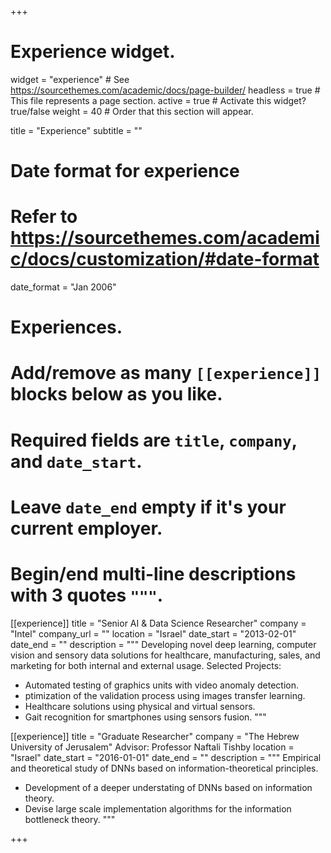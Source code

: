 +++
# Experience widget.
widget = "experience"  # See https://sourcethemes.com/academic/docs/page-builder/
headless = true  # This file represents a page section.
active = true  # Activate this widget? true/false
weight = 40  # Order that this section will appear.

title = "Experience"
subtitle = ""

# Date format for experience
#   Refer to https://sourcethemes.com/academic/docs/customization/#date-format
date_format = "Jan 2006"

# Experiences.
#   Add/remove as many `[[experience]]` blocks below as you like.
#   Required fields are `title`, `company`, and `date_start`.
#   Leave `date_end` empty if it's your current employer.
#   Begin/end multi-line descriptions with 3 quotes `"""`.
[[experience]]
  title = "Senior AI & Data Science Researcher"
  company = "Intel"
  company_url = ""
  location = "Israel"
  date_start = "2013-02-01"
  date_end = ""
  description = """
  Developing novel deep learning, computer vision and sensory data solutions for healthcare, manufacturing, sales, and marketing for both internal and external usage.
  Selected Projects:
  * Automated testing of graphics units with video anomaly detection.
  * ptimization of the validation process using images transfer learning.
  * Healthcare solutions using physical and virtual sensors.
  * Gait recognition for smartphones using sensors fusion. 
  """

[[experience]]
  title = "Graduate Researcher"
  company = "The Hebrew University of Jerusalem"
  Advisor: Professor Naftali Tishby
  location = "Israel"
  date_start = "2016-01-01"
  date_end = ""
  description = """
  Empirical and theoretical study of DNNs based on information-theoretical principles.
  
  * Development of a deeper understating of DNNs based on information theory. 
  * Devise large scale implementation algorithms for the information bottleneck theory.
  """

+++
